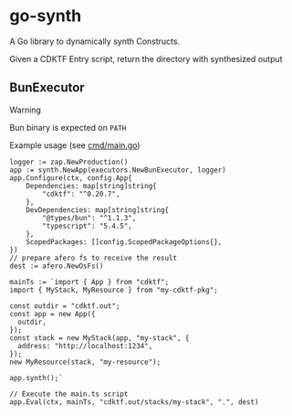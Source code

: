 # go-synth

A Go library to dynamically synth Constructs.

Given a CDKTF Entry script, return the directory with synthesized output

## BunExecutor

> [!WARNING]
> Bun binary is expected on `PATH`

<!-- todo: check if bun is on PATH -->

Example usage (see [cmd/main.go](./cmd/main.go))

```golang
logger := zap.NewProduction()
app := synth.NewApp(executors.NewBunExecutor, logger)
app.Configure(ctx, config.App{
    Dependencies: map[string]string{
        "cdktf": "^0.20.7",
    },
    DevDependencies: map[string]string{
        "@types/bun": "^1.1.3",
        "typescript": "5.4.5",
    },
    ScopedPackages: []config.ScopedPackageOptions{},
})
// prepare afero fs to receive the result
dest := afero.NewOsFs()

mainTs := `import { App } from "cdktf";
import { MyStack, MyResource } from "my-cdktf-pkg";

const outdir = "cdktf.out";
const app = new App({
  outdir,
});
const stack = new MyStack(app, "my-stack", {
  address: "http://localhost:1234",
});
new MyResource(stack, "my-resource");

app.synth();`

// Execute the main.ts script
app.Eval(ctx, mainTs, "cdktf.out/stacks/my-stack", ".", dest)
```
